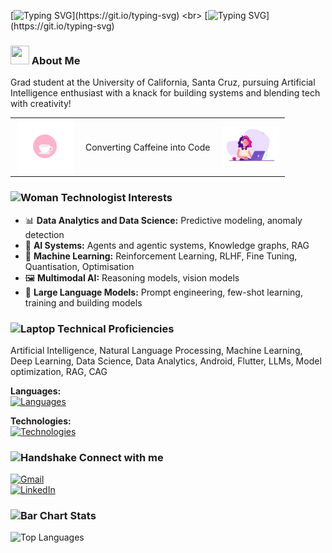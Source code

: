 [![Typing SVG](https://readme-typing-svg.demolab.com?font=Fira+Code&pause=2000&width=435&lines=Hey+there!+This+is+Ishika!)](https://git.io/typing-svg) <br>
[![Typing SVG](https://readme-typing-svg.demolab.com?font=Fira+Code&pause=2000&width=435&lines=Welcome+to+my+Github!)](https://git.io/typing-svg)

### <img src="https://raw.githubusercontent.com/Tarikul-Islam-Anik/Animated-Fluent-Emojis/master/Emojis/People%20with%20activities/Woman%20Raising%20Hand%20Light%20Skin%20Tone.png"  width="30" height="30" /> About Me
Grad student at the University of California, Santa Cruz, pursuing Artificial Intelligence enthusiast with a knack for building systems and blending tech with creativity!

<table align="center" cellspacing="0" cellpadding="0" border="0" style="border: none; border-collapse: collapse;">
<tr style="border: none;">
<td style="border: none; padding: 0 10px;">
<img src="https://github.com/Ishika13/ishika13/blob/main/coffee_2.gif?raw=true" width="90">
</td>
<td style="border: none; padding: 0 10px; text-align: center; vertical-align: middle;">
Converting Caffeine into Code
</td>
<td style="border: none; padding: 0 10px;">
<img src="https://github.com/Ishika13/ishika13/blob/main/girl_code.gif?raw=true" width="90">
</td>
</tr>
</table>

### <img src="https://raw.githubusercontent.com/Tarikul-Islam-Anik/Animated-Fluent-Emojis/master/Emojis/People%20with%20professions/Woman%20Technologist%20Light%20Skin%20Tone.png" alt="Woman Technologist" width="30" height="30" /> Interests

- 📊 **Data Analytics and Data Science:** Predictive modeling, anomaly detection  
- 🤖 **AI Systems:** Agents and agentic systems, Knowledge graphs, RAG  
- 🧠 **Machine Learning:** Reinforcement Learning, RLHF, Fine Tuning, Quantisation, Optimisation  
- 🖼️ **Multimodal AI:** Reasoning models, vision models  
- 📝 **Large Language Models:** Prompt engineering, few-shot learning, training and building models  

### <img src="https://raw.githubusercontent.com/Tarikul-Islam-Anik/Animated-Fluent-Emojis/master/Emojis/Objects/Laptop.png" alt="Laptop" width="30" height="30" /> Technical Proficiencies
Artificial Intelligence, Natural Language Processing, Machine Learning, Deep Learning, Data Science, Data Analytics, Android, Flutter, LLMs, Model optimization, RAG, CAG

**Languages:** <br>
[![Languages](https://skillicons.dev/icons?i=py,java,kotlin,r,c,cpp,bash&perline=7)](https://skillicons.dev)

**Technologies:** <br>
[![Technologies](https://skillicons.dev/icons?i=anaconda,pytorch,androidstudio,docker,bitbucket,firebase,git,github,grafana,kafka,postman,tensorflow,vscode&perline=5)](https://skillicons.dev)


### <img src="https://raw.githubusercontent.com/Tarikul-Islam-Anik/Animated-Fluent-Emojis/master/Emojis/Hand%20gestures/Handshake.png" alt="Handshake" width="30" height="30" /> Connect with me 

[![Gmail](https://skillicons.dev/icons?i=gmail)](mailto:ikulkar1@ucsc.edu)  
[![LinkedIn](https://skillicons.dev/icons?i=linkedin)](https://www.linkedin.com/in/ishikakulkarni/)  

### <img src="https://raw.githubusercontent.com/Tarikul-Islam-Anik/Animated-Fluent-Emojis/master/Emojis/Objects/Bar%20Chart.png" alt="Bar Chart" width="30" height="30" /> Stats

![Top Languages](https://github-readme-stats.vercel.app/api/top-langs/?username=Ishika13&theme=default&show_icons=true&hide_border=false&layout=compact)


          
          

          


